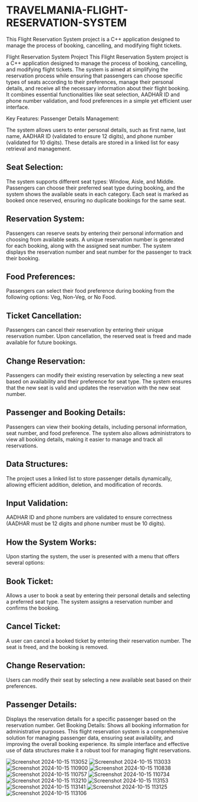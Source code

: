 # TRAVELMANIA-FLIGHT-RESERVATION-SYSTEM
This Flight Reservation System project is a C++ application designed to manage the process of booking, cancelling, and modifying flight tickets.

Flight Reservation System Project
This Flight Reservation System project is a C++ application designed to manage the process of booking, cancelling, and modifying flight tickets. The system is aimed at simplifying the reservation process while ensuring that passengers can choose specific types of seats according to their preferences, manage their personal details, and receive all the necessary information about their flight booking. It combines essential functionalities like seat selection, AADHAR ID and phone number validation, and food preferences in a simple yet efficient user interface.

Key Features:
Passenger Details Management:

The system allows users to enter personal details, such as first name, last name, AADHAR ID (validated to ensure 12 digits), and phone number (validated for 10 digits).
These details are stored in a linked list for easy retrieval and management.

Seat Selection:
---------------

The system supports different seat types: Window, Aisle, and Middle.
Passengers can choose their preferred seat type during booking, and the system shows the available seats in each category.
Each seat is marked as booked once reserved, ensuring no duplicate bookings for the same seat.

Reservation System:
-------------------
Passengers can reserve seats by entering their personal information and choosing from available seats.
A unique reservation number is generated for each booking, along with the assigned seat number.
The system displays the reservation number and seat number for the passenger to track their booking.

Food Preferences:
-----------------
Passengers can select their food preference during booking from the following options: Veg, Non-Veg, or No Food.

Ticket Cancellation:
--------------------
Passengers can cancel their reservation by entering their unique reservation number.
Upon cancellation, the reserved seat is freed and made available for future bookings.

Change Reservation:
-------------------
Passengers can modify their existing reservation by selecting a new seat based on availability and their preference for seat type.
The system ensures that the new seat is valid and updates the reservation with the new seat number.

Passenger and Booking Details:
-------------------------------
Passengers can view their booking details, including personal information, seat number, and food preference.
The system also allows administrators to view all booking details, making it easier to manage and track all reservations.

Data Structures:
----------------
The project uses a linked list to store passenger details dynamically, allowing efficient addition, deletion, and modification of records.

Input Validation:
------------------
AADHAR ID and phone numbers are validated to ensure correctness (AADHAR must be 12 digits and phone number must be 10 digits).

How the System Works:
----------------------
Upon starting the system, the user is presented with a menu that offers several options:

Book Ticket: 
--------------
Allows a user to book a seat by entering their personal details and selecting a preferred seat type. The system assigns a reservation number and confirms the booking.

Cancel Ticket:
--------------
A user can cancel a booked ticket by entering their reservation number. The seat is freed, and the booking is removed.

Change Reservation: 
-------------------
Users can modify their seat by selecting a new available seat based on their preferences.

Passenger Details:
------------------
Displays the reservation details for a specific passenger based on the reservation number.
Get Booking Details: Shows all booking information for administrative purposes.
This flight reservation system is a comprehensive solution for managing passenger data, ensuring seat availability, and improving the overall booking experience. Its simple interface and effective use of data structures make it a robust tool for managing flight reservations.

![Screenshot 2024-10-15 113052](https://github.com/user-attachments/assets/b6897b07-a64e-453e-9bd0-dadd61a72e9b)
![Screenshot 2024-10-15 113033](https://github.com/user-attachments/assets/9cacb78b-fea3-49c1-b54d-854e1aea2236)
![Screenshot 2024-10-15 110900](https://github.com/user-attachments/assets/24dfb421-eaa3-4c01-8307-58cf20f7d42d)
![Screenshot 2024-10-15 110838](https://github.com/user-attachments/assets/b26a47a5-1e67-4bf5-afa4-26322abd4f26)
![Screenshot 2024-10-15 110757](https://github.com/user-attachments/assets/e45f568f-b520-456a-a0c3-ceac57739ccf)
![Screenshot 2024-10-15 110734](https://github.com/user-attachments/assets/23e92e92-9e48-4753-aa7a-a20a19571b94)
![Screenshot 2024-10-15 113210](https://github.com/user-attachments/assets/a6c49d5b-8e39-4515-9f54-ae2e81af2fd7)
![Screenshot 2024-10-15 113153](https://github.com/user-attachments/assets/1c843161-409d-4dcb-9eb8-3a7073d4db7f)
![Screenshot 2024-10-15 113141](https://github.com/user-attachments/assets/91e06c4e-4a0e-426f-b705-a7db584a74f9)
![Screenshot 2024-10-15 113125](https://github.com/user-attachments/assets/da78049a-d60d-4524-be94-ec4e5bac1024)
![Screenshot 2024-10-15 113106](https://github.com/user-attachments/assets/f0f18792-9e94-495a-a7cf-39a1492a3283)

